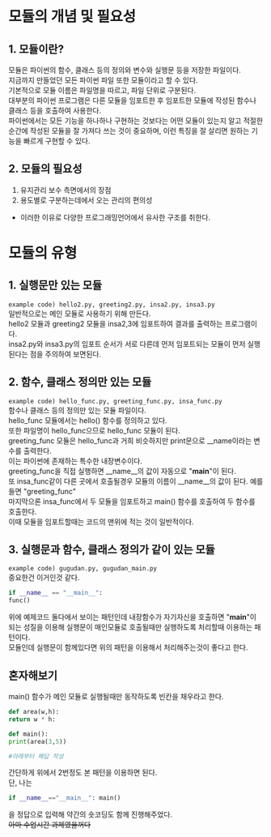 # 모듈의 개념 및 필요성

## 1. 모듈이란?
모듈은 파이썬의 함수, 클래스 등의 정의와 변수와 실행문 등을 저장한 파일이다.  
지금까지 만들었던 모든 파이썬 파일 또한 모듈이라고 할 수 있다.  
기본적으로 모듈 이름은 파일명을 따르고, 파일 단위로 구분된다.  
대부분의 파이썬 프로그램은 다른 모듈을 임포트한 후 임포트한 모듈에 작성된 함수나 클래스 등을 호출하여 사용한다.  
파이썬에서는 모든 기능을 하나하나 구현하는 것보다는 어떤 모듈이 있는지 알고 적절한 순간에 작성된 모듈을 잘 가져다 쓰는 것이 중요하며, 이런 특징을 잘 살리면 원하는 기능을 빠르게 구현할 수 있다.  


## 2. 모듈의 필요성
1. 유지관리 보수 측면에서의 장점
2. 용도별로 구분하는데에서 오는 관리의 편의성

+ 이러한 이유로 다양한 프로그래밍언어에서 유사한 구조를 취한다.


# 모듈의 유형

## 1. 실행문만 있는 모듈
`example code) hello2.py, greeting2.py, insa2.py, insa3.py`  
일반적으로는 메인 모듈로 사용하기 위해 만든다.  
hello2 모듈과 greeting2 모듈을 insa2,3에 임포트하여 결과를 출력하는 프로그램이다.  
insa2.py와 insa3.py의 임포트 순서가 서로 다른데 먼저 임포트되는 모듈이 먼저 실행된다는 점을 주의하여 보면된다.  


## 2. 함수, 클래스 정의만 있는 모듈
`example code) hello_func.py, greeting_func.py, insa_func.py`  
함수나 클래스 등의 정의만 있는 모듈 파일이다.  
hello_func 모듈에서는 hello() 함수를 정의하고 있다.  
또한 파일명이 hello_func으므로 hello_func 모듈이 된다.  
greeting_func 모듈은 hello_func과 거희 비슷하지만 print문으로 __name이라는 변수를 출력한다.  
이는 파이썬에 존재하는 특수한 내장변수이다.  
greeting_func을 직접 실행하면 __name__의 값이 자동으로 "__main__"이 된다.  
또 insa_func같이 다른 곳에서 호출될경우 모듈의 이름이 __name__의 값이 된다. 예를 들면 "greeting_func"  
마지막으론 insa_func에서 두 모듈을 임포트하고 main() 함수를 호출하여 두 함수를 호출한다.  
이때 모듈을 임포트할때는 코드의 맨위에 적는 것이 일반적이다.  


## 3. 실행문과 함수, 클래스 정의가 같이 있는 모듈
`example code) gugudan.py, gugudan_main.py`  
중요한건 이거인것 같다.  

```python
if __name__ == "__main__":
func()
```

위에 예제코드 둘다에서 보이는 패턴인데 내장함수가 자기자신을 호출하면 "__main__"이 되는 성질을 이용해 실행문이 매인모듈로 호출될때만 실행하도록 처리할때 이용하는 패턴이다.  
모듈인데 실행문이 함께있다면 위의 패턴을 이용해서 처리해주는것이 좋다고 한다.


## 혼자해보기
main() 함수가 메인 모듈로 실행될때만 동작하도록 빈칸을 채우라고 한다.  

```python
def area(w,h):
return w * h:

def main():
print(area(3,5))

#아래부터 해답 작성
```

간단하게 위에서 2번정도 본 패턴을 이용하면 된다.  
단, 나는  

```python
if __name__=="__main__": main()
```

을 정답으로 입력해 약간의 숏코딩도 함께 진행해주었다.  
~~아마 수업시간 과제였을꺼다~~  

